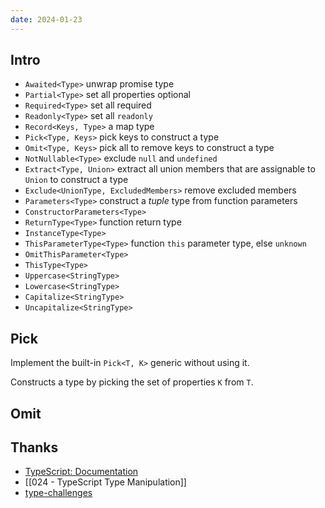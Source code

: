 ```yaml
---
date: 2024-01-23
---
```


## Intro

- `Awaited<Type>` unwrap promise type
- `Partial<Type>` set all properties optional
- `Required<Type>` set all required
- `Readonly<Type>` set all `readonly`
- `Record<Keys, Type>` a map type
- `Pick<Type, Keys>` pick keys to construct a type
- `Omit<Type, Keys>` pick all to remove keys to construct a type
- `NotNullable<Type>` exclude `null` and `undefined`
- `Extract<Type, Union>` extract all union members that are assignable to `Union` to construct a type
- `Exclude<UnionType, ExcludedMembers>` remove excluded members
- `Parameters<Type>` construct a _tuple_ type from function parameters
- `ConstructorParameters<Type>`
- `ReturnType<Type>` function return type
- `InstanceType<Type>`
- `ThisParameterType<Type>` function `this` parameter type,  else `unknown`
- `OmitThisParameter<Type>`
- `ThisType<Type>`
- `Uppercase<StringType>`
- `Lowercase<StringType>`
- `Capitalize<StringType>`
- `Uncapitalize<StringType>`

## Pick

Implement the built-in `Pick<T, K>` generic without using it.

Constructs a type by picking the set of properties `K` from `T`.



## Omit





## Thanks

- [TypeScript: Documentation](https://www.typescriptlang.org/docs/handbook/utility-types.html)
- [[024 - TypeScript Type Manipulation]]
- [type-challenges](https://github.com/type-challenges/type-challenges)
